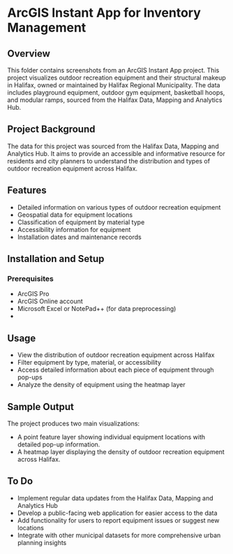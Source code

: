 # ArcGIS Instant App for Inventory Management 
## Overview
This folder contains screenshots from an ArcGIS Instant App project. This project visualizes outdoor recreation equipment and their structural makeup in Halifax, owned or maintained by Halifax Regional Municipality. The data includes playground equipment, outdoor gym equipment, basketball hoops, and modular ramps, sourced from the Halifax Data, Mapping and Analytics Hub.

## Project Background
The data for this project was sourced from the Halifax Data, Mapping and Analytics Hub. It aims to provide an accessible and informative resource for residents and city planners to understand the distribution and types of outdoor recreation equipment across Halifax.
## Features
- Detailed information on various types of outdoor recreation equipment
- Geospatial data for equipment locations
- Classification of equipment by material type
- Accessibility information for equipment
- Installation dates and maintenance records

## Installation and Setup
### Prerequisites
- ArcGIS Pro
- ArcGIS Online account
- Microsoft Excel or NotePad++ (for data preprocessing)
- 
## Usage
- View the distribution of outdoor recreation equipment across Halifax
- Filter equipment by type, material, or accessibility
- Access detailed information about each piece of equipment through pop-ups
- Analyze the density of equipment using the heatmap layer

## Sample Output
The project produces two main visualizations:
- A point feature layer showing individual equipment locations with detailed pop-up information.
- A heatmap layer displaying the density of outdoor recreation equipment across Halifax.

## To Do
- Implement regular data updates from the Halifax Data, Mapping and Analytics Hub
- Develop a public-facing web application for easier access to the data
- Add functionality for users to report equipment issues or suggest new locations
- Integrate with other municipal datasets for more comprehensive urban planning insights

